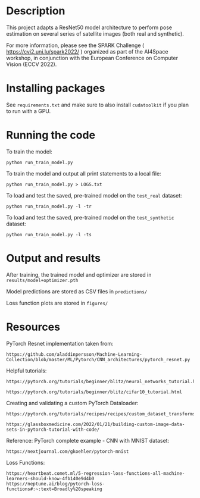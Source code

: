 # Description

This project adapts a ResNet50 model architecture to perform pose estimation on several series of satellite images (both real and synthetic).

For more information, please see the SPARK Challenge ( https://cvi2.uni.lu/spark2022/ ) organized as part of the AI4Space workshop, in conjunction with the European Conference on Computer Vision (ECCV 2022).


# Installing packages

See `requirements.txt` and make sure to also install `cudatoolkit` if you plan to run with a GPU.


# Running the code

To train the model:

	python run_train_model.py

To train the model and output all print statements to a local file:

	python run_train_model.py > LOGS.txt

To load and test the saved, pre-trained model on the `test_real` dataset:

	python run_train_model.py -l -tr

To load and test the saved, pre-trained model on the `test_synthetic` dataset:

	python run_train_model.py -l -ts


# Output and results

After training, the trained model and optimizer are stored in `results/model+optimizer.pth`

Model predictions are stored as CSV files in `predictions/`

Loss function plots are stored in `figures/`


# Resources

PyTorch Resnet implementation taken from:

	https://github.com/aladdinpersson/Machine-Learning-Collection/blob/master/ML/Pytorch/CNN_architectures/pytorch_resnet.py

Helpful tutorials:

	https://pytorch.org/tutorials/beginner/blitz/neural_networks_tutorial.html
	
	https://pytorch.org/tutorials/beginner/blitz/cifar10_tutorial.html

Creating and validating a custom PyTorch Dataloader:

	https://pytorch.org/tutorials/recipes/recipes/custom_dataset_transforms_loader.html

	https://glassboxmedicine.com/2022/01/21/building-custom-image-data-sets-in-pytorch-tutorial-with-code/

Reference: PyTorch complete example - CNN with MNIST dataset:

	https://nextjournal.com/gkoehler/pytorch-mnist

Loss Functions:

	https://heartbeat.comet.ml/5-regression-loss-functions-all-machine-learners-should-know-4fb140e9d4b0
	https://neptune.ai/blog/pytorch-loss-functions#:~:text=Broadly%20speaking
